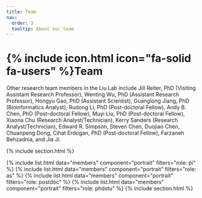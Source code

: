 ```yaml
---
title: Team
nav:
  order: 3
  tooltip: About our team
---
```


# {% include icon.html icon="fa-solid fa-users" %}Team

Other research team members in the Liu Lab include Jill Reiter, PhD (Visiting Assistant Research Professor), Wenting Wu, PhD (Assistant Research Professor), Hongyu Gao, PhD (Assistant Scientist), Guanglong Jiang, PhD (Bioinformatics Analyst), Rudong Li, PhD (Post-doctoral Fellow), Andy B. Chen, PhD (Post-doctoral Fellow), Muyi Liu, PhD (Post-doctoral Fellow), Xiaona Chu (Research Analyst/Technician), Kerry Sanders (Research Analyst/Technician), Edward R. Simpson, Steven Chen, Duojiao Chen, Chuanpeng Dong, Cihat Erdogan, PhD (Post-doctoral Fellow), Farzaneh Behzadnia, and Jia Ji.

{% include section.html %}

{% include list.html data="members" component="portrait" filters="role: pi" %}
{% include list.html data="members" component="portrait" filters="role: as" %}
{% include list.html data="members" component="portrait" filters="role: postdoc" %}
{% include list.html data="members" component="portrait" filters="role: phdstu" %}
{% include section.html %}